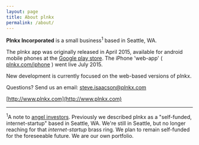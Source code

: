 ```yaml
---
layout: page
title: About plnkx
permalink: /about/
---
```


**Plnkx Incorporated** is a small business<sup>1</sup> based in Seattle, WA.




The plnkx app was originally released in April 2015, available for
android mobile phones at the [Google play
store](https://play.google.com/store/search?q=plnkx).
The iPhone 'web-app' ( [plnkx.com/iphone](http://plnkx.com/iphone) )
went live July 2015.

New development is currently focused on the web-based versions of
plnkx.

Questions? Send us an email: steve.isaacson@plnkx.com

[http://www.plnkx.com](http://www.plnkx.com)


----

<sup>1</sup>A note to [angel investors](https://en.wikipedia.org/wiki/Angel_investor). Previously we described plnkx as a
"self-funded, internet-startup" based in Seattle, WA. We're still in
Seattle, but no longer reaching for that *internet-startup* brass ring.
We plan to remain self-funded for the foreseeable future. We are our
own portfolio.
